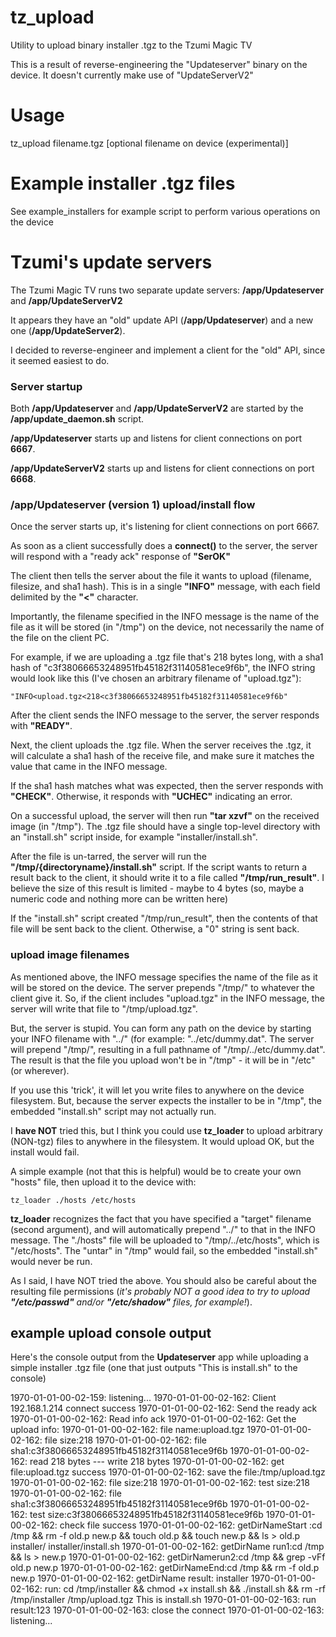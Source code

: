 # tz_upload
Utility to upload binary installer .tgz to the Tzumi Magic TV

This is a result of reverse-engineering the "Updateserver" binary on the device.  It doesn't currently make use of "UpdateServerV2"

# Usage

tz_upload filename.tgz [optional filename on device (experimental)]

# Example installer .tgz files

See example_installers for example script to perform various operations on the device


# Tzumi's update servers

The Tzumi Magic TV runs two separate update servers: **/app/Updateserver** and **/app/UpdateServerV2**

It appears they have an "old" update API (**/app/Updateserver**) and a new one (**/app/UpdateServer2**).

I decided to reverse-engineer and implement a client for the "old" API, since it seemed easiest to do.

### Server startup

Both **/app/Updateserver** and **/app/UpdateServerV2** are started by the **/app/update_daemon.sh** script.

**/app/Updateserver** starts up and listens for client connections on port **6667**.

**/app/UpdateServerV2** starts up and listens for client connections on port **6668**.


### /app/Updateserver (version 1) upload/install flow

Once the server starts up, it's listening for client connections on port 6667.

As soon as a client successfully does a **connect()** to the server, the server will respond with a "ready ack" response of **"SerOK"**

The client then tells the server about the file it wants to upload (filename, filesize, and sha1 hash).  This is in a single **"INFO"** message, with each field delimited by the **"<"** character.

Importantly, the filename specified in the INFO message is the name of the file as it will be stored (in "/tmp") on the device, not necessarily the name of the file on the client PC.

For example, if we are uploading a .tgz file that's 218 bytes long, with a sha1 hash of "c3f38066653248951fb45182f31140581ece9f6b", the INFO string would look like this (I've chosen an arbitrary filename of "upload.tgz"):

`"INFO<upload.tgz<218<c3f38066653248951fb45182f31140581ece9f6b"`

After the client sends the INFO message to the server, the server responds with **"READY"**.

Next, the client uploads the .tgz file.  When the server receives the .tgz, it will calculate a sha1 hash of the receive file, and make sure it matches the value that came in the INFO message.

If the sha1 hash matches what was expected, then the server responds with **"CHECK"**.  Otherwise, it responds with **"UCHEC"** indicating an error.

On a successful upload, the server will then run **"tar xzvf"** on the received image (in "/tmp").  The .tgz file should have a single top-level directory with an "install.sh" script inside, for example "installer/install.sh".

After the file is un-tarred, the server will run the **"/tmp/{directoryname}/install.sh"** script.  If the script wants to return a result back to the client, it should write it to a file called **"/tmp/run_result"**.  I believe the size of this result is limited - maybe to 4 bytes (so, maybe a numeric code and nothing more can be written here)

If the "install.sh" script created "/tmp/run_result", then the contents of that file will be sent back to the client.  Otherwise, a "0" string is sent back.


### upload image filenames

As mentioned above, the INFO message specifies the name of the file as it will be stored on the device.  The server prepends "/tmp/" to whatever the client give it.  So, if the client includes "upload.tgz" in the INFO message, the server will write that file to "/tmp/upload.tgz".

But, the server is stupid.  You can form any path on the device by starting your INFO filename with "../" (for example: "../etc/dummy.dat".  The server will prepend "/tmp/", resulting in a full pathname of "/tmp/../etc/dummy.dat".  The result is that the file you upload won't be in "/tmp" - it will be in "/etc" (or wherever).

If you use this 'trick', it will let you write files to anywhere on the device filesystem.  But, because the server expects the installer to be in "/tmp", the embedded "install.sh" script may not actually run.

I **have NOT** tried this, but I think you could use **tz_loader** to upload arbitrary (NON-tgz) files to anywhere in the filesystem.  It would upload OK, but the install would fail.

A simple example (not that this is helpful) would be to create your own "hosts" file, then upload it to the device with:

`tz_loader ./hosts /etc/hosts`

**tz_loader** recognizes the fact that you have specified a "target" filename (second argument), and will automatically prepend "../" to that in the INFO message.  The "./hosts" file will be uploaded to "/tmp/../etc/hosts", which is "/etc/hosts".  The "untar" in "/tmp" would fail, so the embedded "install.sh" would never be run.

As I said, I have NOT tried the above.  You should also be careful about the resulting file permissions (*it's probably NOT a good idea to try to upload **"/etc/passwd"** and/or **"/etc/shadow"** files, for example!*).


## example upload console output

Here's the console output from the **Updateserver** app while uploading a simple installer .tgz file (one that just outputs "This is install.sh" to the console)

1970-01-01-00-02-159: listening...
1970-01-01-00-02-162: Client 192.168.1.214 connect success
1970-01-01-00-02-162: Send the ready ack
1970-01-01-00-02-162: Read info ack
1970-01-01-00-02-162: Get the upload info:
1970-01-01-00-02-162: file name:upload.tgz
1970-01-01-00-02-162: file size:218
1970-01-01-00-02-162: file sha1:c3f38066653248951fb45182f31140581ece9f6b
1970-01-01-00-02-162: read 218 bytes --- write 218 bytes
1970-01-01-00-02-162: get file:upload.tgz
success
1970-01-01-00-02-162: save the file:/tmp/upload.tgz
1970-01-01-00-02-162: file size:218
1970-01-01-00-02-162: test size:218
1970-01-01-00-02-162: file sha1:c3f38066653248951fb45182f31140581ece9f6b
1970-01-01-00-02-162: test size:c3f38066653248951fb45182f31140581ece9f6b
1970-01-01-00-02-162: check file success
1970-01-01-00-02-162: getDirNameStart :cd /tmp && rm -f old.p new.p && touch old.p && touch new.p && ls > old.p
installer/
installer/install.sh
1970-01-01-00-02-162: getDirName run1:cd /tmp && ls > new.p
1970-01-01-00-02-162: getDirNamerun2:cd /tmp && grep -vFf old.p new.p
1970-01-01-00-02-162: getDirNameEnd:cd /tmp && rm -f old.p new.p
1970-01-01-00-02-162: getDirName result: installer
1970-01-01-00-02-162: run: cd /tmp/installer && chmod +x install.sh && ./install.sh && rm -rf /tmp/installer /tmp/upload.tgz
This is install.sh
1970-01-01-00-02-163: run result:123
1970-01-01-00-02-163: close the connect
1970-01-01-00-02-163: listening...
